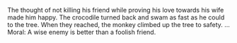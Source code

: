 The thought of not killing his friend while proving his love towards his wife made him happy. The crocodile turned back and swam as fast as he could to the tree. When they reached, the monkey climbed up the tree to safety. ... Moral: A wise enemy is better than a foolish friend.

